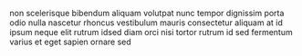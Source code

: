 non scelerisque bibendum aliquam volutpat nunc tempor dignissim porta odio nulla
nascetur rhoncus vestibulum mauris consectetur aliquam at id ipsum neque elit
rutrum idsed diam orci nisi tortor rutrum id sed fermentum varius et eget
sapien ornare sed